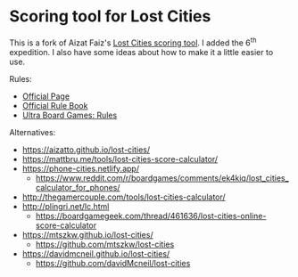 # Scoring tool for Lost Cities

This is a fork of Aizat Faiz's [Lost Cities scoring
tool](https://aizatto.github.io/lost-cities/). I added the
6<sup>th</sup> expedition. I also have some ideas about how to make it
a little easier to use.



Rules:
- [Official Page](https://www.thamesandkosmos.com/index.php/product/category/games/lost-cities-card-game)
- [Official Rule Book](https://www.thamesandkosmos.com/manuals/full/691821_LC_Card_Game.pdf)
- [Ultra Board Games: Rules](https://www.ultraboardgames.com/lost-cities/game-rules.php)

Alternatives:
- https://aizatto.github.io/lost-cities/
- https://mattbru.me/tools/lost-cities-score-calculator/
- https://phone-cities.netlify.app/
  - https://www.reddit.com/r/boardgames/comments/ek4kiq/lost_cities_calculator_for_phones/
- http://thegamercouple.com/tools/lost-cities-calculator/
- http://plingri.net/lc.html
  - https://boardgamegeek.com/thread/461636/lost-cities-online-score-calculator
- https://mtszkw.github.io/lost-cities/
  - https://github.com/mtszkw/lost-cities
- https://davidmcneil.github.io/lost-cities/
  - https://github.com/davidMcneil/lost-cities
